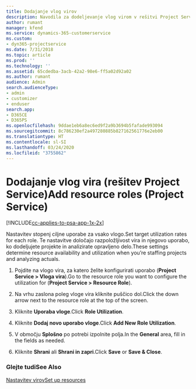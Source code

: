 ```yaml
---
title: Dodajanje vlog virov
description: Navodila za dodeljevanje vlog virom v rešitvi Project Service
author: rumant
manager: kfend
ms.service: dynamics-365-customerservice
ms.custom:
- dyn365-projectservice
ms.date: 7/31/2018
ms.topic: article
ms.prod: ''
ms.technology: ''
ms.assetid: 65cdedba-3acb-42a2-98e6-ff5a02d92a02
ms.author: rumant
audience: Admin
search.audienceType:
- admin
- customizer
- enduser
search.app:
- D365CE
- D365PS
ms.openlocfilehash: 9ddae1eb6a8ec6ed9f2a9b3694b5fafade993094
ms.sourcegitcommit: 8c786230ef2a497280885b827162561776e2eb00
ms.translationtype: HT
ms.contentlocale: sl-SI
ms.lasthandoff: 03/24/2020
ms.locfileid: "3755862"
---
```

# <a name="add-resource-roles-project-service"></a><span data-ttu-id="1e76b-103">Dodajanje vlog vira (rešitev Project Service)</span><span class="sxs-lookup"><span data-stu-id="1e76b-103">Add resource roles (Project Service)</span></span>

[!INCLUDE[cc-applies-to-psa-app-1x-2x](../includes/cc-applies-to-psa-app-1x-2x.md)]

<span data-ttu-id="1e76b-104">Nastavitev stopenj ciljne uporabe za vsako vlogo.</span><span class="sxs-lookup"><span data-stu-id="1e76b-104">Set target utilization rates for each role.</span></span> <span data-ttu-id="1e76b-105">Te nastavitve določajo razpoložljivost vira in njegovo uporabo, ko dodeljujete projekte in analizirate opravljeno delo.</span><span class="sxs-lookup"><span data-stu-id="1e76b-105">These settings determine resource availability and utilization when you’re staffing projects and analyzing actuals.</span></span>  
  
1.  <span data-ttu-id="1e76b-106">Pojdite na vlogo vira, za katero želite konfigurirati uporabo (**Project Service > Vloga vira**).</span><span class="sxs-lookup"><span data-stu-id="1e76b-106">Go to the resource role you want to configure the utilization for (**Project Service > Resource Role**).</span></span>  
  
2.  <span data-ttu-id="1e76b-107">Na vrhu zaslona poleg vloge vira kliknite puščico dol.</span><span class="sxs-lookup"><span data-stu-id="1e76b-107">Click the down arrow next to the resource role at the top of the screen.</span></span>  
  
3.  <span data-ttu-id="1e76b-108">Kliknite **Uporaba vloge**.</span><span class="sxs-lookup"><span data-stu-id="1e76b-108">Click **Role Utilization**.</span></span>  
  
4.  <span data-ttu-id="1e76b-109">Kliknite **Dodaj novo uporabo vloge**.</span><span class="sxs-lookup"><span data-stu-id="1e76b-109">Click **Add New Role Utilization**.</span></span>  
  
5.  <span data-ttu-id="1e76b-110">V območju **Splošno** po potrebi izpolnite polja.</span><span class="sxs-lookup"><span data-stu-id="1e76b-110">In the **General** area, fill in the fields as needed.</span></span>  
  
6.  <span data-ttu-id="1e76b-111">Kliknite **Shrani** ali **Shrani in zapri**.</span><span class="sxs-lookup"><span data-stu-id="1e76b-111">Click **Save** or **Save & Close**.</span></span>  
  
### <a name="see-also"></a><span data-ttu-id="1e76b-112">Glejte tudi</span><span class="sxs-lookup"><span data-stu-id="1e76b-112">See Also</span></span>  
 [<span data-ttu-id="1e76b-113">Nastavitev virov</span><span class="sxs-lookup"><span data-stu-id="1e76b-113">Set up resources</span></span>](../project-service/set-up-resources.md)
